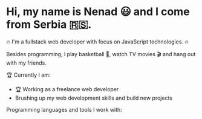 # Hi, my name is Nenad :smiley: and I come from Serbia :serbia:.

:fire: I'm a fullstack web developer with focus on JavaScript technologies. :fire:

Besides programming, I play basketball :basketball:, watch TV movies :clapper: and hang out with my friends.

:trophy: Currently I am:
- :trophy: Working as a freelance web developer
- Brushing up my web development skills and build new projects 

Programming languages and tools I work with:

